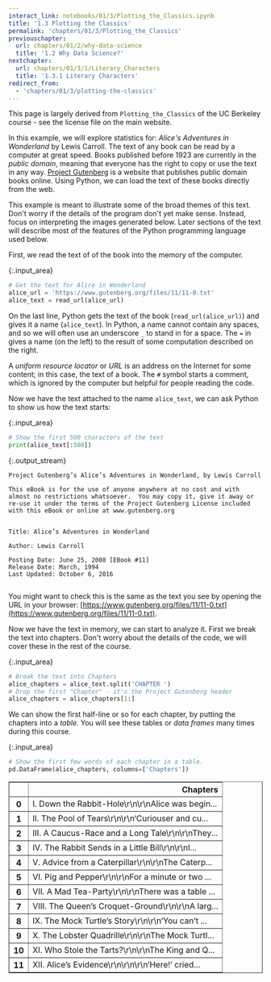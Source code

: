 ```yaml
---
interact_link: notebooks/01/3/Plotting_the_Classics.ipynb
title: '1.3 Plotting the Classics'
permalink: 'chapters/01/3/Plotting_the_Classics'
previouschapter:
  url: chapters/01/2/why-data-science
  title: '1.2 Why Data Science?'
nextchapter:
  url: chapters/01/3/1/Literary_Characters
  title: '1.3.1 Literary Characters'
redirect_from:
  - 'chapters/01/3/plotting-the-classics'
---
```


This page is largely derived from `Plotting_the_Classics` of the UC Berkeley
course \- see the license file on the main website.

In this example, we will explore statistics for: *Alice's Adventures in
Wonderland* by Lewis Carroll.  The text of any book can be read by a computer
at great speed.  Books published before 1923 are currently in the *public
domain*, meaning that everyone has the right to copy or use the text in any
way. [Project Gutenberg](http://www.gutenberg.org/) is a website that
publishes public domain books online. Using Python, we can load the text of
these books directly from the web.

This example is meant to illustrate some of the broad themes of this text.
Don't worry if the details of the program don't yet make sense. Instead, focus
on interpreting the images generated below. Later sections of the text will
describe most of the features of the Python programming language used below.

First, we read the text of of the book into the memory of the computer.



{:.input_area}
```python
# Get the text for Alice in Wonderland
alice_url = 'https://www.gutenberg.org/files/11/11-0.txt'
alice_text = read_url(alice_url)
```


On the last line, Python gets the text of the book (`read_url(alice_url)`) and
gives it a name (`alice_text`). In Python, a name cannot contain any spaces,
and so we will often use an underscore `_` to stand in for a space. The `=` in
gives a name (on the left) to the result of some computation
described on the right.

A *uniform resource locator* or *URL* is an address on the Internet for some
content; in this case, the text of a book. The `#` symbol starts a comment,
which is ignored by the computer but helpful for people reading the code.

Now we have the text attached to the name `alice_text`, we can ask Python to
show us how the text starts:



{:.input_area}
```python
# Show the first 500 characters of the text
print(alice_text[:500])
```


{:.output_stream}
```
﻿Project Gutenberg’s Alice’s Adventures in Wonderland, by Lewis Carroll

This eBook is for the use of anyone anywhere at no cost and with
almost no restrictions whatsoever.  You may copy it, give it away or
re-use it under the terms of the Project Gutenberg License included
with this eBook or online at www.gutenberg.org


Title: Alice’s Adventures in Wonderland

Author: Lewis Carroll

Posting Date: June 25, 2008 [EBook #11]
Release Date: March, 1994
Last Updated: October 6, 2016


```

You might want to check this is the same as the text you see by opening the
URL in your browser:
[https://www.gutenberg.org/files/11/11-0.txt](https://www.gutenberg.org/files/11/11-0.txt).

Now we have the text in memory, we can start to analyze it.  First we break
the text into chapters.  Don't worry about the details of the code, we will
cover these in the rest of the course.



{:.input_area}
```python
# Break the text into Chapters
alice_chapters = alice_text.split('CHAPTER ')
# Drop the first "Chapter" - it's the Project Gutenberg header
alice_chapters = alice_chapters[1:]
```


We can show the first half-line or so for each chapter, by putting the
chapters into a *table*.  You will see these tables or *data frames* many
times during this course.



{:.input_area}
```python
# Show the first few words of each chapter in a table.
pd.DataFrame(alice_chapters, columns=['Chapters'])
```





<div markdown="0">
<div>
<style scoped>
    .dataframe tbody tr th:only-of-type {
        vertical-align: middle;
    }

    .dataframe tbody tr th {
        vertical-align: top;
    }

    .dataframe thead th {
        text-align: right;
    }
</style>
<table border="1" class="dataframe">
  <thead>
    <tr style="text-align: right;">
      <th></th>
      <th>Chapters</th>
    </tr>
  </thead>
  <tbody>
    <tr>
      <th>0</th>
      <td>I. Down the Rabbit-Hole\r\n\r\nAlice was begin...</td>
    </tr>
    <tr>
      <th>1</th>
      <td>II. The Pool of Tears\r\n\r\n‘Curiouser and cu...</td>
    </tr>
    <tr>
      <th>2</th>
      <td>III. A Caucus-Race and a Long Tale\r\n\r\nThey...</td>
    </tr>
    <tr>
      <th>3</th>
      <td>IV. The Rabbit Sends in a Little Bill\r\n\r\nI...</td>
    </tr>
    <tr>
      <th>4</th>
      <td>V. Advice from a Caterpillar\r\n\r\nThe Caterp...</td>
    </tr>
    <tr>
      <th>5</th>
      <td>VI. Pig and Pepper\r\n\r\nFor a minute or two ...</td>
    </tr>
    <tr>
      <th>6</th>
      <td>VII. A Mad Tea-Party\r\n\r\nThere was a table ...</td>
    </tr>
    <tr>
      <th>7</th>
      <td>VIII. The Queen’s Croquet-Ground\r\n\r\nA larg...</td>
    </tr>
    <tr>
      <th>8</th>
      <td>IX. The Mock Turtle’s Story\r\n\r\n‘You can’t ...</td>
    </tr>
    <tr>
      <th>9</th>
      <td>X. The Lobster Quadrille\r\n\r\nThe Mock Turtl...</td>
    </tr>
    <tr>
      <th>10</th>
      <td>XI. Who Stole the Tarts?\r\n\r\nThe King and Q...</td>
    </tr>
    <tr>
      <th>11</th>
      <td>XII. Alice’s Evidence\r\n\r\n\r\n‘Here!’ cried...</td>
    </tr>
  </tbody>
</table>
</div>
</div>


